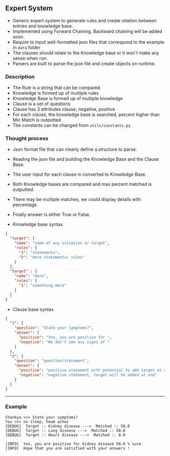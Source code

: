 ## Expert System 
* Generic expert system to generate rules and create relation between entries and knowledge base.
* Implemented using Forward Chaining. Backward chaining will be added soon.
* Require to input well-formatted json files that correspond to the example in ```data``` folder
* The clauses should relate to the Knowledge base or it won't make any sense when run.
* Parsers are built to parse the json file and create objects on runtime.

### Description
* The Rule is a string that can be compared.
* Knowledge is formed up of multiple rules
* Knowledge Base is formed up of multiple knowledge
* Clause is a set of questions
* Clause has 3 attributes clause, negative, positive
* For each clause, the knowledge base is searched, percent higher than Min Match is outputted
* The constants can be changed from ```utils/constants.py```

### Thought process
* Json format file that can clearly define a structure to parse.
* Reading the json file and building the Knowledge Base and the Clause Base.
* The user input for each clause is converted to Knowledge Base.
* Both Knowledge bases are compared and max percent matched is outputted.
* There may be multiple matches, we could display details with percentage.
* Finally answer is either True or False.

   
* Knowledge base syntax
```json
{
  "target": {
    "name": "name of any situation or target",
    "rules": {
      "1": "statements",
      "2": "more statements/ rules"
    }
  },
  "target" : {
    "name": "more",
    "rules": {
      "1": "something more"
    }   
  }
}
```


* Clause base syntax
```json
{
  "1": {
    "question": "State your symptoms?",
    "answer": {
      "positive": "Yes, you are positive for ",
      "negative": "We don't see any signs of "
    }
  },
  "2": {
    "question": "question/statement",
    "answer": {
      "positive": "positive statement with potential to add target at end",
      "negative": "negative statement, target will be added at end"
    }
  }
}
```

----------------------------------
### Example
```
Chankya >>> State your symptoms?
You >>> no sleep, head aches
[DEBUG]  Target :: Kidney disease --->  Matched :: 50.0
[DEBUG]  Target :: Lung disease --->  Matched :: 50.0
[DEBUG]  Target :: Heart disease --->  Matched :: 0.0

[INFO]  Yes, you are positive for Kidney disease 50.0 % sure
[INFO]  Hope that you are satisfied with your answers !
```
